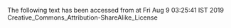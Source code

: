 The following text has been accessed from at Fri Aug 9 03:25:41 IST 2019
Creative_Commons_Attribution-ShareAlike_License

